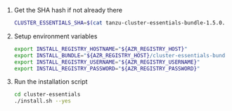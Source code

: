 1. Get the SHA hash if not already there

   ```bash
   CLUSTER_ESSENTIALS_SHA=$(cat tanzu-cluster-essentials-bundle-1.5.0.yml | yq '.bundle.image' | cut -d ":" -f 2)
   ```

2. Setup environment variables

    ```bash
    export INSTALL_REGISTRY_HOSTNAME="${AZR_REGISTRY_HOST}"
    export INSTALL_BUNDLE="${AZR_REGISTRY_HOST}/cluster-essentials-bundle@sha256:$CLUSTER_ESSENTIALS_SHA"
    export INSTALL_REGISTRY_USERNAME="${AZR_REGISTRY_USERNAME}"
    export INSTALL_REGISTRY_PASSWORD="${AZR_REGISTRY_PASSWORD}"
    ```

3. Run the installation script
    ```bash
    cd cluster-essentials
    ./install.sh --yes
    ```